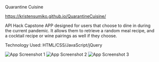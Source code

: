 Quarantine Cuisine

https://kristensumiko.github.io/QuarantineCuisine/

API Hack Capstone APP designed for users that choose to dine in during the current pandemic. It allows them to retrieve a random meal recipe, and a cocktail recipe or wine pairings as well if they choose.

Technology Used: HTML/CSS/JavaScript/jQuery

![App Screenshot 1](/img/ScreenShot1.png)
![App Screenshot 2](/imgs/ScreenShot2.png)
![App Screenshot 3](/imgs/ScreenShot3.png)
